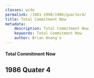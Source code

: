 ```yaml
---
classes: wide
permalink: /1981-1990/1986/quarter4/
title: Total Commitment Now
metadata:
    description: Total Commitment Now
    keywords: Total Commitment Now
    author: Brian Onang'o
---
```


#### Total Commitment Now

## 1986 Quater 4
